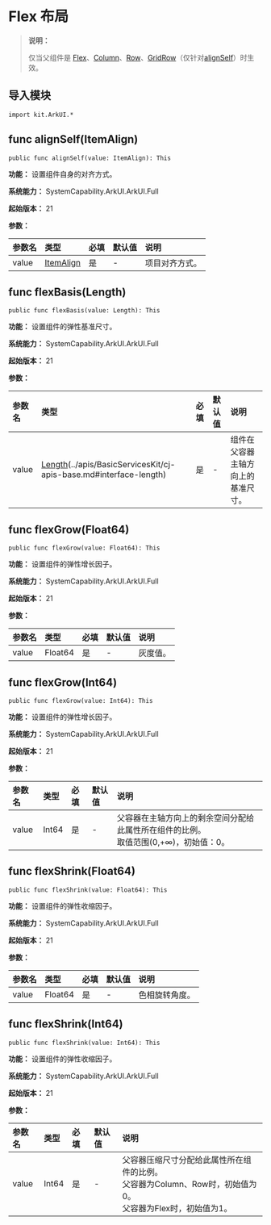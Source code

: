 # Flex 布局

> **说明：**
>
> 仅当父组件是 [Flex](./cj-row-column-stack-flex.md)、[Column](./cj-row-column-stack-column.md)、[Row](./cj-row-column-stack-row.md)、[GridRow](./cj-grid-layout-gridrow.md)（仅针对[alignSelf](./cj-universal-attribute-flexlayout.md#func-alignselfitemalign)）时生效。

## 导入模块

```cangjie
import kit.ArkUI.*
```

## func alignSelf(ItemAlign)

```cangjie
public func alignSelf(value: ItemAlign): This
```

**功能：** 设置组件自身的对齐方式。

**系统能力：** SystemCapability.ArkUI.ArkUI.Full

**起始版本：** 21

**参数：**

|参数名|类型|必填|默认值|说明|
|:---|:---|:---|:---|:---|
|value|[ItemAlign](#)|是|-|项目对齐方式。|

## func flexBasis(Length)

```cangjie
public func flexBasis(value: Length): This
```

**功能：** 设置组件的弹性基准尺寸。

**系统能力：** SystemCapability.ArkUI.ArkUI.Full

**起始版本：** 21

**参数：**

|参数名|类型|必填|默认值|说明|
|:---|:---|:---|:---|:---|
|value|[Length](../apis/BasicServicesKit/cj-apis-base.md#interface-length)(../apis/BasicServicesKit/cj-apis-base.md#interface-length)|是|-|组件在父容器主轴方向上的基准尺寸。|

## func flexGrow(Float64)

```cangjie
public func flexGrow(value: Float64): This
```

**功能：** 设置组件的弹性增长因子。

**系统能力：** SystemCapability.ArkUI.ArkUI.Full

**起始版本：** 21

**参数：**

|参数名|类型|必填|默认值|说明|
|:---|:---|:---|:---|:---|
|value|Float64|是|-|灰度值。|

## func flexGrow(Int64)

```cangjie
public func flexGrow(value: Int64): This
```

**功能：** 设置组件的弹性增长因子。

**系统能力：** SystemCapability.ArkUI.ArkUI.Full

**起始版本：** 21

**参数：**

|参数名|类型|必填|默认值|说明|
|:---|:---|:---|:---|:---|
|value|Int64|是|-|父容器在主轴方向上的剩余空间分配给此属性所在组件的比例。<br>取值范围(0,+∞)，初始值：0。|

## func flexShrink(Float64)

```cangjie
public func flexShrink(value: Float64): This
```

**功能：** 设置组件的弹性收缩因子。

**系统能力：** SystemCapability.ArkUI.ArkUI.Full

**起始版本：** 21

**参数：**

|参数名|类型|必填|默认值|说明|
|:---|:---|:---|:---|:---|
|value|Float64|是|-|色相旋转角度。|

## func flexShrink(Int64)

```cangjie
public func flexShrink(value: Int64): This
```

**功能：** 设置组件的弹性收缩因子。

**系统能力：** SystemCapability.ArkUI.ArkUI.Full

**起始版本：** 21

**参数：**

|参数名|类型|必填|默认值|说明|
|:---|:---|:---|:---|:---|
|value|Int64|是|-|父容器压缩尺寸分配给此属性所在组件的比例。<br> 父容器为Column、Row时，初始值为0。 <br>父容器为Flex时，初始值为1。|

